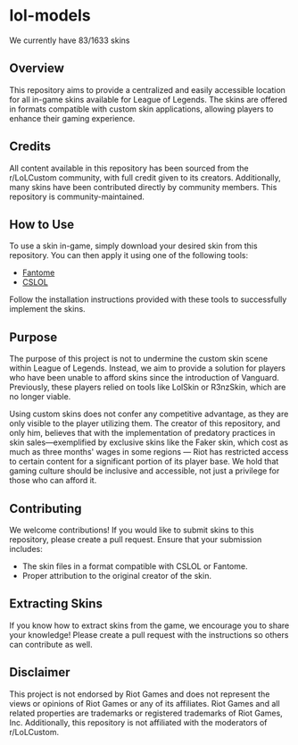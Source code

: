
# lol-models

We currently have 83/1633 skins

## Overview

This repository aims to provide a centralized and easily accessible location for all in-game skins available for League of Legends. The skins are offered in formats compatible with custom skin applications, allowing players to enhance their gaming experience.

## Credits

All content available in this repository has been sourced from the r/LoLCustom community, with full credit given to its creators. Additionally, many skins have been contributed directly by community members. This repository is community-maintained.

## How to Use

To use a skin in-game, simply download your desired skin from this repository. You can then apply it using one of the following tools:

- [Fantome](https://github.com/LeagueToolkit/Fantome)
- [CSLOL](https://github.com/LeagueToolkit/cslol-manager)

Follow the installation instructions provided with these tools to successfully implement the skins.

## Purpose

The purpose of this project is not to undermine the custom skin scene within League of Legends. Instead, we aim to provide a solution for players who have been unable to afford skins since the introduction of Vanguard. Previously, these players relied on tools like LolSkin or R3nzSkin, which are no longer viable.

Using custom skins does not confer any competitive advantage, as they are only visible to the player utilizing them. The creator of this repository, and only him, believes that with the implementation of predatory practices in skin sales—exemplified by exclusive skins like the Faker skin, which cost as much as three months' wages in some regions — Riot has restricted access to certain content for a significant portion of its player base. We hold that gaming culture should be inclusive and accessible, not just a privilege for those who can afford it.

## Contributing

We welcome contributions! If you would like to submit skins to this repository, please create a pull request. Ensure that your submission includes:

- The skin files in a format compatible with CSLOL or Fantome.
- Proper attribution to the original creator of the skin.

## Extracting Skins

If you know how to extract skins from the game, we encourage you to share your knowledge! Please create a pull request with the instructions so others can contribute as well.

## Disclaimer

This project is not endorsed by Riot Games and does not represent the views or opinions of Riot Games or any of its affiliates. Riot Games and all related properties are trademarks or registered trademarks of Riot Games, Inc. Additionally, this repository is not affiliated with the moderators of r/LoLCustom.

